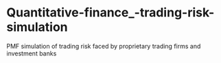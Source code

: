 # Quantitative-finance_-trading-risk-simulation
PMF simulation of trading risk faced by proprietary trading firms and investment banks
